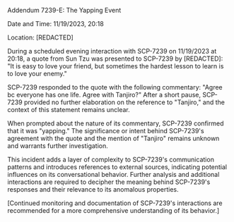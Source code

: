 Addendum 7239-E: The Yapping Event

Date and Time: 11/19/2023, 20:18

Location: [REDACTED]

During a scheduled evening interaction with SCP-7239 on 11/19/2023 at 20:18, a quote from Sun Tzu was presented to SCP-7239 by [REDACTED]: "It is easy to love your friend, but sometimes the hardest lesson to learn is to love your enemy."

SCP-7239 responded to the quote with the following commentary: "Agree bc everyone has one life. Agree with Tanjiro?" After a short pause, SCP-7239 provided no further elaboration on the reference to "Tanjiro," and the context of this statement remains unclear.

When prompted about the nature of its commentary, SCP-7239 confirmed that it was "yapping." The significance or intent behind SCP-7239's agreement with the quote and the mention of "Tanjiro" remains unknown and warrants further investigation.

This incident adds a layer of complexity to SCP-7239's communication patterns and introduces references to external sources, indicating potential influences on its conversational behavior. Further analysis and additional interactions are required to decipher the meaning behind SCP-7239's responses and their relevance to its anomalous properties.

[Continued monitoring and documentation of SCP-7239's interactions are recommended for a more comprehensive understanding of its behavior.]
